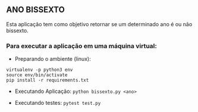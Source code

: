 ## ANO BISSEXTO
Esta aplicação tem como objetivo retornar se um determinado ano é ou não bissexto.

### Para executar a aplicação em uma máquina virtual:

* Preparando o ambiente (linux):
```
virtualenv -p python3 env
source env/bin/activate
pip install -r requirements.txt
```

* Executando Aplicação:
`python bissexto.py <ano>`

* Executando testes:
`pytest test.py`